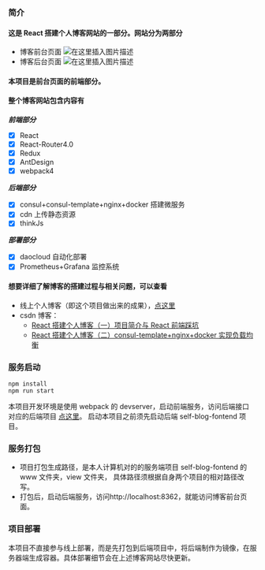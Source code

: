 ### 简介

#### 这是 React 搭建个人博客网站的一部分。网站分为两部分

-   博客前台页面
    ![在这里插入图片描述](http://cdn.sunx.club/blog-fontend-gif-sm.gif)
-   博客后台页面
    ![在这里插入图片描述](http://cdn.sunx.club/blog-backend-gif.gif)

#### 本项目是前台页面的前端部分。

#### 整个博客网站包含内容有

**_前端部分_**

-   [x] React
-   [x] React-Router4.0
-   [x] Redux
-   [x] AntDesign
-   [x] webpack4

**_后端部分_**

-   [x] consul+consul-template+nginx+docker 搭建微服务
-   [x] cdn 上传静态资源
-   [x] thinkJs

**_部署部分_**

-   [x] daocloud 自动化部署
-   [x] Prometheus+Grafana 监控系统

#### 想要详细了解博客的搭建过程与相关问题，可以查看

-   线上个人博客（即这个项目做出来的成果），[点这里](http://www.sunx.club/)
-   csdn 博客：
    -   [React 搭建个人博客（一）项目简介与 React 前端踩坑](https://blog.csdn.net/qq_36228442/article/details/91459730)
    -   [React 搭建个人博客（二）consul-template+nginx+docker 实现负载均衡](https://blog.csdn.net/qq_36228442/article/details/91878838)

### 服务启动

```
npm install
npm run start
```

本项目开发环境是使用 webpack 的 devserver，启动前端服务，访问后端接口
对应的后端项目 [点这里](https://github.com/sunxing102005/self-blog-fontend)。
启动本项目之前须先启动后端 self-blog-fontend 项目。

### 服务打包

-   项目打包生成路径，是本人计算机对的的服务端项目 self-blog-fontend 的 www 文件夹，view 文件夹，
    具体路径须根据自身两个项目的相对路径改写。
-   打包后，启动后端服务，访问http://localhost:8362，就能访问博客前台页面。

### 项目部署

本项目不直接参与线上部署，而是先打包到后端项目中，将后端制作为镜像，在服务器端生成容器。具体部署细节会在上述博客网站尽快更新。
